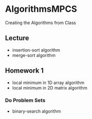 # AlgorithmsMPCS
Creating the Algorithms from Class

## Lecture

* insertion-sort algorithm
* merge-sort algorithm

## Homework 1
* local minimum in 1D array algorithm
* local minimum in 2D matrix algorithm
### Do Problem Sets
* binary-search algorithm
